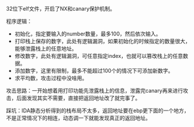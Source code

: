 32位下elf文件，开启了NX和canary保护机制。

程序逻辑：
* 初始化，指定要输入的number数量，最多100，然后依次输入。
* 打印栈上保存的数字，此处有逻辑漏洞，如果初始化的时候指定的数量很大，能够泄露栈上的任意地址。
* 修改数字，此处有逻辑漏洞，可任意指定index，也就可以篡改栈上的任意数据。
* 添加数字，这里有限制，最多不能超过100个的情况下可添加新数字。
* 求平均数，攻击过程中没啥用。

攻击思路：一开始想着用打印功能先泄露栈上的信息，泄露完canary再来进行攻击，后面发现其实不需要，直接把返回地址改了就完事了。

踩坑：IDA静态分析得到的栈布局不太多，返回地址要在ebp更下面的一个地方，不是正常情况下的相连，动态调一下就能发现真正的返回地址。
